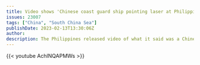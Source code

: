 ```yaml
---
title: Video shows 'Chinese coast guard ship pointing laser at Philippines patrol boat'
issues: 23007
tags: ["China", "South China Sea"]
publishDate: 2023-02-13T13:30:06Z
author: 
description: The Philippines released video of what it said was a Chinese coast guard ship pointing a military-grade laser at a Philippine coast guard vessel in the disputed South China Sea
---
```



{{< youtube AchlNQAPMWs >}}